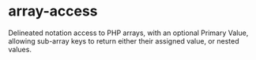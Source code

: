 # array-access
Delineated notation access to PHP arrays, with an optional Primary Value, allowing sub-array keys to return either their assigned value, or nested values.
